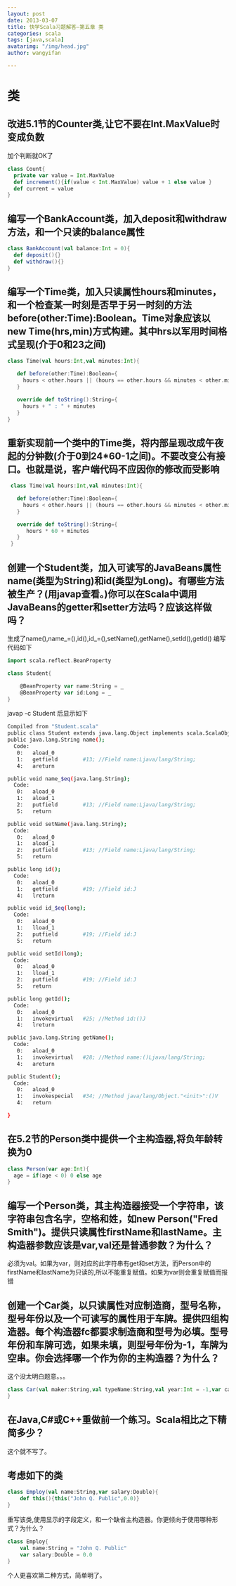 ```yaml
---
layout: post
date: 2013-03-07
title: 快学Scala习题解答—第五章 类
categories: scala
tags: [java,scala]
avatarimg: "/img/head.jpg"
author: wangyifan

---
```



类
==

改进5.1节的Counter类,让它不要在Int.MaxValue时变成负数
-----------------------------------------------------

加个判断就OK了

```scala
class Count{
  private var value = Int.MaxValue
  def increment(){if(value < Int.MaxValue) value + 1 else value }
  def current = value
}
```

编写一个BankAccount类，加入deposit和withdraw方法，和一个只读的balance属性
-------------------------------------------------------------------------

```scala
class BankAccount(val balance:Int = 0){
  def deposit(){}
  def withdraw(){}
}
```

编写一个Time类，加入只读属性hours和minutes，和一个检查某一时刻是否早于另一时刻的方法before(other:Time):Boolean。Time对象应该以new Time(hrs,min)方式构建。其中hrs以军用时间格式呈现(介于0和23之间)
-------------------------------------------------------------------------------------------------------------------------------------------------------------------------------------------------

```scala
class Time(val hours:Int,val minutes:Int){

   def before(other:Time):Boolean={
     hours < other.hours || (hours == other.hours && minutes < other.minutes)
   }

   override def toString():String={
     hours + " : " + minutes
   }
}
```



重新实现前一个类中的Time类，将内部呈现改成午夜起的分钟数(介于0到24\*60-1之间)。不要改变公有接口。也就是说，客户端代码不应因你的修改而受影响
-------------------------------------------------------------------------------------------------------------------------------------------

```scala
 class Time(val hours:Int,val minutes:Int){

   def before(other:Time):Boolean={
     hours < other.hours || (hours == other.hours && minutes < other.minutes)
   }

   override def toString():String={
      hours * 60 + minutes
   }
 }
```

创建一个Student类，加入可读写的JavaBeans属性name(类型为String)和id(类型为Long)。有哪些方法被生产？(用javap查看。)你可以在Scala中调用JavaBeans的getter和setter方法吗？应该这样做吗？
-----------------------------------------------------------------------------------------------------------------------------------------------------------------------------------

生成了name(),name\_=(),id(),id\_=(),setName(),getName(),setId(),getId()
编写代码如下

```scala
import scala.reflect.BeanProperty

class Student{

    @BeanProperty var name:String = _
    @BeanProperty var id:Long = _
}
```

javap -c Student 后显示如下

```sh
Compiled from "Student.scala"
public class Student extends java.lang.Object implements scala.ScalaObject{
public java.lang.String name();
  Code:
   0:   aload_0
   1:   getfield        #13; //Field name:Ljava/lang/String;
   4:   areturn

public void name_$eq(java.lang.String);
  Code:
   0:   aload_0
   1:   aload_1
   2:   putfield        #13; //Field name:Ljava/lang/String;
   5:   return

public void setName(java.lang.String);
  Code:
   0:   aload_0
   1:   aload_1
   2:   putfield        #13; //Field name:Ljava/lang/String;
   5:   return

public long id();
  Code:
   0:   aload_0
   1:   getfield        #19; //Field id:J
   4:   lreturn

public void id_$eq(long);
  Code:
   0:   aload_0
   1:   lload_1
   2:   putfield        #19; //Field id:J
   5:   return

public void setId(long);
  Code:
   0:   aload_0
   1:   lload_1
   2:   putfield        #19; //Field id:J
   5:   return

public long getId();
  Code:
   0:   aload_0
   1:   invokevirtual   #25; //Method id:()J
   4:   lreturn

public java.lang.String getName();
  Code:
   0:   aload_0
   1:   invokevirtual   #28; //Method name:()Ljava/lang/String;
   4:   areturn

public Student();
  Code:
   0:   aload_0
   1:   invokespecial   #34; //Method java/lang/Object."<init>":()V
   4:   return

}
```

在5.2节的Person类中提供一个主构造器,将负年龄转换为0
---------------------------------------------------

```scala
class Person(var age:Int){
  age = if(age < 0) 0 else age
}
```

编写一个Person类，其主构造器接受一个字符串，该字符串包含名字，空格和姓，如new Person("Fred Smith")。提供只读属性firstName和lastName。主构造器参数应该是var,val还是普通参数？为什么？
------------------------------------------------------------------------------------------------------------------------------------------------------------------------------------

必须为val。如果为var，则对应的此字符串有get和set方法，而Person中的firstName和lastName为只读的,所以不能重复赋值。如果为var则会重复赋值而报错

创建一个Car类，以只读属性对应制造商，型号名称，型号年份以及一个可读写的属性用于车牌。提供四组构造器。每个构造器fc都要求制造商和型号为必填。型号年份和车牌可选，如果未填，则型号年份为-1，车牌为空串。你会选择哪一个作为你的主构造器？为什么？
---------------------------------------------------------------------------------------------------------------------------------------------------------------------------------------------------------------------------------------------

这个没太明白题意。。。

```scala
class Car(val maker:String,val typeName:String,val year:Int = -1,var carLice:String = ""){
}
```

在Java,C\#或C++重做前一个练习。Scala相比之下精简多少？
------------------------------------------------------

这个就不写了。

考虑如下的类
------------

```scala
class Employ(val name:String,var salary:Double){
    def this(){this("John Q. Public",0.0)}
}
```

重写该类,使用显示的字段定义，和一个缺省主构造器。你更倾向于使用哪种形式？为什么？

```scala
class Employ{
    val name:String = "John Q. Public"
    var salary:Double = 0.0
}
```

个人更喜欢第二种方式，简单明了。
